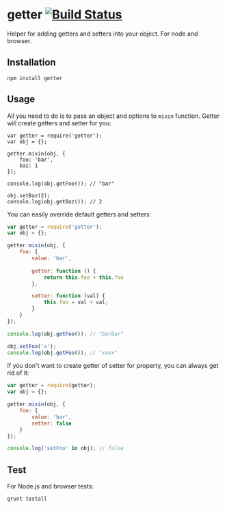 # getter [![Build Status](https://secure.travis-ci.org/fragphace/getter.png?branch=master)](http://travis-ci.org/fragphace/getter)

Helper for adding getters and setters into your object. For node and browser.

## Installation

```
npm install getter
```

## Usage

All you need to do is to pass an object and options to `mixin` function. Getter will create
getters and setter for you:

```javacript
var getter = require('getter');
var obj = {};

getter.mixin(obj, {
	foo: 'bar',
	baz: 1
});

console.log(obj.getFoo()); // "bar"

obj.setBaz(2);
console.log(obj.getBaz()); // 2
``` 

You can easily override default getters and setters:

```javascript
var getter = require('getter');
var obj = {};

getter.mixin(obj, {
	foo: {
		value: 'bar',
	
		getter: function () {
			return this.foo + this.foo
		},

		setter: function (val) {
			this.foo = val + val;
		}
	}
});

console.log(obj.getFoo()); // "barbar"

obj.setFoo('x');
console.log(obj.getFoo()); // "xxxx"
```

If you don't want to create getter of setter for property,
you can always get rid of it:

```javascript
var getter = require(getter);
var obj = {};

getter.mixin(obj, {
	foo: {
		value: 'bar',
		setter: false
	}
});

console.log('setFoo' in obj); // false
```

## Test

For Node.js and browser tests:

```
grunt testall
```